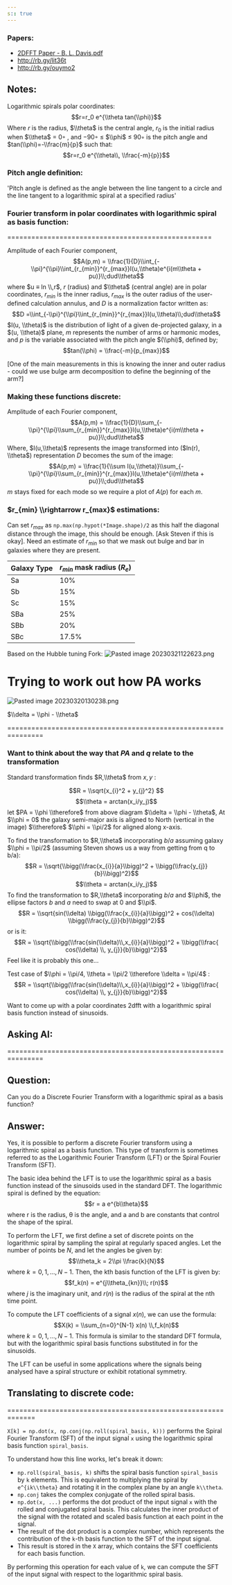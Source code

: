 ```yaml
---
s:: true
---
```


### Papers:
- [2DFFT Paper - B. L. Davis.pdf](../../../../PDFs/2DFFT%20Paper%20-%20B.%20L.%20Davis.pdf)
- http://rb.gy/lit36t
- http://rb.gy/ouymo2

## Notes:

Logarithmic spirals polar coordinates:
$$r=r_0 e^{\\theta tan(\\phi)}$$
Where $r$ is the radius, $\\theta$ is the central angle, $r_0$ is the initial radius when $\\theta$ = 0◦ , and −90◦ ≤ $\\phi$ ≤ 90◦ is the pitch angle and $tan(\\phi)=-\\frac{m}{p}$ such that:
$$r=r_0 e^{\\theta\\, \\frac{-m}{p}}$$

### Pitch angle definition:

'Pitch angle is defined as the angle between the line tangent to a circle and the line tangent to a logarithmic spiral at a specified radius'


### Fourier transform in polar coordinates with logarithmic spiral as basis function:
===================================================

Amplitude of each Fourier component,
$$A(p,m) = \\frac{1}{D}\\int_{-\\pi}^{\\pi}\\int_{r_{min}}^{r_{max}}I(u,\\theta)e^{i(m\\theta + pu)}\\;dud\\theta$$
where $u ≡ ln \\,r$, $r$ (radius) and $\\theta$ (central angle) are in polar coordinates, $r_{min}$ is the inner radius, $r_{max}$ is the outer radius of the user-defined calculation annulus, and $D$ is a normalization factor written as:
$$D =\\int_{-\\pi}^{\\pi}\\int_{r_{min}}^{r_{max}}I(u,\\theta)\\;dud\\theta$$
$I(u, \\theta)$ is the distribution of light of a given de-projected galaxy, in a $(u, \\theta)$ plane, $m$ represents the number of arms or harmonic modes, and $p$ is the variable associated with the pitch angle $(\\phi)$, defined by;
$$tan(\\phi) = \\frac{-m}{p_{max}}$$

[One of the main measurements in this is knowing the inner and outer radius - could we use bulge arm decomposition to define the beginning of the arm?]

### Making these functions discrete:

Amplitude of each Fourier component,
$$A(p,m) = \\frac{1}{D}\\sum_{-\\pi}^{\\pi}\\sum_{r_{min}}^{r_{max}}I(u,\\theta)e^{i(m\\theta + pu)}\\;dud\\theta$$
Where, $I(u,\\theta)$ represents the image transformed into ($ln(r), \\theta$) representation $D$ becomes the sum of the image:
$$A(p,m) = \\frac{1}{\\sum I(u,\\theta)}\\sum_{-\\pi}^{\\pi}\\sum_{r_{min}}^{r_{max}}I(u,\\theta)e^{i(m\\theta + pu)}\\;dud\\theta$$
$m$ stays fixed for each mode so we require a plot of $A(p)$ for each $m$.

### $r_{min} \\rightarrow r_{max}$ estimations:

Can set $r_{max}$ as `np.max(np.hypot(*Image.shape)/2` as this half the diagonal distance through the image, this should be enough. [Ask Steven if this is okay].
Need an estimate of $r_{min}$ so that we mask out bulge and bar in galaxies where they are present.

| Galaxy Type | $r_{min}$ mask radius ($R_{e}$) |
|-------------|---------------------|
| Sa          | 10%           |
| Sb          | 15%            |
| Sc          | 15%       |
| SBa         | 25%            |
| SBb         | 20%            |
| SBc         | 17.5%         |

Based on the Hubble tuning Fork:
![Pasted image 20230321122623.png](../../../../AA%20%20-%20%20Assets/Pasted%20image%2020230321122623.png)


Trying to work out how PA works
===============================================================

![Pasted image 20230320130238.png](../../../../AA%20%20-%20%20Assets/Pasted%20image%2020230320130238.png)

$\\delta = \\phi - \\theta$ 

===============================================================

### Want to think about the way that $PA$ and $q$ relate to the transformation

Standard transformation finds $R,\\theta$ from $x,y$ :

$$R = \\sqrt{x_{i}^2 + y_{j}^2} $$
$$\\theta = arctan(x_i/y_j)$$
let $PA = \\phi \\therefore$ from above diagram $\\delta = \\phi - \\theta$,
At $\\phi = 0$ the galaxy semi-major axis is aligned to North (vertical in the image) $\\therefore$ $\\phi = \\pi/2$ for aligned along x-axis. 

To find the transformation to $R,\\theta$ incorporating $b/a$ assuming galaxy $\\phi = \\pi/2$  (assuming Steven shows us a way from getting from q to b/a):
$$R = \\sqrt{\\bigg(\\frac{x_{i}}{a}\\bigg)^2 + \\bigg(\\frac{y_{j}}{b}\\bigg)^2}$$
$$\\theta = arctan(x_i/y_j)$$
To find the transformation to $R,\\theta$ incorporating $b/a$ and $\\phi$, the ellipse factors $b$ and $a$ need to swap at $0$ and $\\pi$.
$$R = \\sqrt{sin(\\delta) \\bigg(\\frac{x_{i}}{a}\\bigg)^2 + cos(\\delta) \\bigg(\\frac{y_{j}}{b}\\bigg)^2}$$
or is it:
$$R = \\sqrt{\\bigg(\\frac{sin(\\delta)\\,x_{i}}{a}\\bigg)^2 +  \\bigg(\\frac{ cos(\\delta) \\, y_{j}}{b}\\bigg)^2}$$
Feel like it is probably this one...

Test case of $\\phi = \\pi/4, \\theta = \\pi/2 \\therefore \\delta = \\pi/4$ :
$$R = \\sqrt{\\bigg(\\frac{sin(\\delta)\\,x_{i}}{a}\\bigg)^2 +  \\bigg(\\frac{ cos(\\delta) \\, y_{j}}{b}\\bigg)^2}$$

Want to come up with a polar coordinates 2dfft with a logarithmic spiral basis function instead of sinusoids. 

## Asking AI:
===============================================================
## Question:

Can you do a Discrete Fourier Transform with a logarithmic spiral as a basis function?

## Answer:

Yes, it is possible to perform a discrete Fourier transform using a logarithmic spiral as a basis function. This type of transform is sometimes referred to as the Logarithmic Fourier Transform (LFT) or the Spiral Fourier Transform (SFT).

The basic idea behind the LFT is to use the logarithmic spiral as a basis function instead of the sinusoids used in the standard DFT. The logarithmic spiral is defined by the equation:
$$r = a e^{b\\theta}$$
where r is the radius, θ is the angle, and a and b are constants that control the shape of the spiral.

To perform the LFT, we first define a set of discrete points on the logarithmic spiral by sampling the spiral at regularly spaced angles. Let the number of points be $N$, and let the angles be given by:
$$\\theta_k = 2\\pi \\frac{k}{N}$$
where $k = 0, 1, ..., N-1$. Then, the kth basis function of the LFT is given by:
$$f_k(n) = e^{j\\theta_{kn}}\\; r(n)$$
where $j$ is the imaginary unit, and $r(n)$ is the radius of the spiral at the nth time point.

To compute the LFT coefficients of a signal $x(n)$, we can use the formula:
$$X(k) = \\sum_{n=0}^{N-1} x(n) \\,f_k(n)$$
where $k = 0, 1, ..., N-1$. This formula is similar to the standard DFT formula, but with the logarithmic spiral basis functions substituted in for the sinusoids.

The LFT can be useful in some applications where the signals being analysed have a spiral structure or exhibit rotational symmetry. 

## Translating to discrete code:
=============================================================

`X[k] = np.dot(x, np.conj(np.roll(spiral_basis, k)))` performs the Spiral Fourier Transform (SFT) of the input signal `x` using the logarithmic spiral basis function `spiral_basis`.

To understand how this line works, let's break it down:

-   `np.roll(spiral_basis, k)` shifts the spiral basis function `spiral_basis` by `k` elements. This is equivalent to multiplying the spiral by `e^{ik\\theta}` and rotating it in the complex plane by an angle `k\\theta`.
-   `np.conj` takes the complex conjugate of the rolled spiral basis.
-   `np.dot(x, ...)` performs the dot product of the input signal `x` with the rolled and conjugated spiral basis. This calculates the inner product of the signal with the rotated and scaled basis function at each point in the signal.
-   The result of the dot product is a complex number, which represents the contribution of the `k`-th basis function to the SFT of the input signal.
-   This result is stored in the `X` array, which contains the SFT coefficients for each basis function.

By performing this operation for each value of `k`, we can compute the SFT of the input signal with respect to the logarithmic spiral basis.
